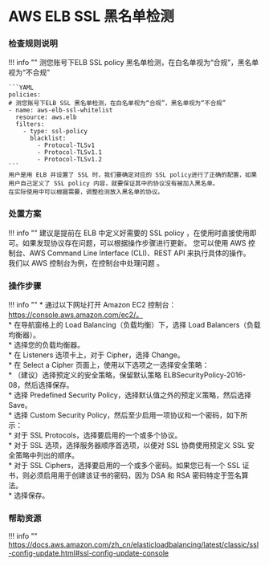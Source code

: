 # AWS ELB SSL 黑名单检测

### 检查规则说明
!!! info ""
    测您账号下ELB SSL policy 黑名单检测，在白名单视为“合规”，黑名单视为“不合规”

    ```YAML
    policies:
    # 测您账号下ELB SSL 黑名单检测，在白名单视为“合规”，黑名单视为“不合规”
    - name: aws-elb-ssl-whitelist
      resource: aws.elb
      filters:
        - type: ssl-policy
          blacklist:
            - Protocol-TLSv1
            - Protocol-TLSv1.1
            - Protocol-TLSv1.2
    ```
    用户是用 ELB 并设置了 SSL 时，我们要确定对应的 SSL policy进行了正确的配置，如果用户自己定义了 SSL policy 内容，就要保证其中的协议没有被加入黑名单。   
    在实际使用中可以根据需要，调整检测放入黑名单的协议。
### 处置方案
!!! info ""
    建议是提前在 ELB 中定义好需要的 SSL policy ，在使用时直接使用即可。如果发现协议存在问题，可以根据操作步骤进行更新。
    您可以使用 AWS 控制台、AWS Command Line Interface (CLI)、REST API 来执行具体的操作。   
    我们以 AWS 控制台为例，在控制台中处理问题 。


### 操作步骤
!!! info ""
    * 通过以下网址打开 Amazon EC2 控制台：https://console.aws.amazon.com/ec2/。  
    * 在导航窗格上的 Load Balancing（负载均衡）下，选择 Load Balancers（负载均衡器）。  
    * 选择您的负载均衡器。  
    * 在 Listeners 选项卡上，对于 Cipher，选择 Change。  
    * 在 Select a Cipher 页面上，使用以下选项之一选择安全策略：  
      * （建议）选择预定义的安全策略，保留默认策略 ELBSecurityPolicy-2016-08，然后选择保存。  
      * 选择 Predefined Security Policy，选择默认值之外的预定义策略，然后选择 Save。  
      * 选择 Custom Security Policy，然后至少启用一项协议和一个密码，如下所示：  
        * 对于 SSL Protocols，选择要启用的一个或多个协议。  
        * 对于 SSL 选项，选择服务器顺序首选项，以便对 SSL 协商使用预定义 SSL 安全策略中列出的顺序。  
        * 对于 SSL Ciphers，选择要启用的一个或多个密码。如果您已有一个 SSL 证书，则必须启用用于创建该证书的密码，因为 DSA 和 RSA 密码特定于签名算法。  
        * 选择保存。  



### 帮助资源
!!! info ""
    https://docs.aws.amazon.com/zh_cn/elasticloadbalancing/latest/classic/ssl-config-update.html#ssl-config-update-console
    